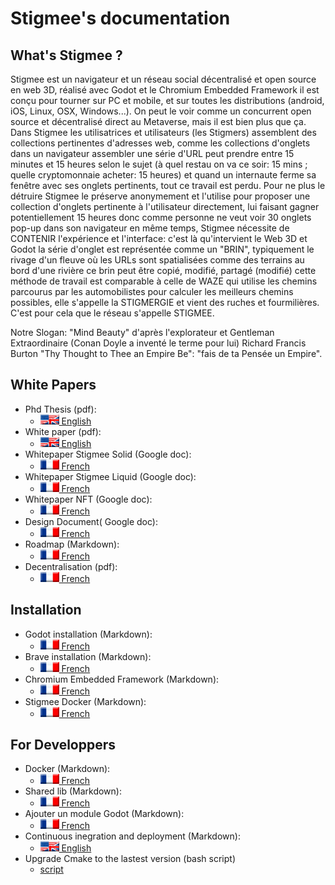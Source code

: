 # Stigmee's documentation

## What's Stigmee ?

Stigmee est un navigateur et un réseau social décentralisé et open source en web
3D, réalisé avec Godot et le Chromium Embedded Framework il est conçu pour
tourner sur PC et mobile, et sur toutes les distributions (android, iOS, Linux,
OSX, Windows...). On peut le voir comme un concurrent open source et
décentralisé direct au Metaverse, mais il est bien plus que ça. Dans Stigmee les
utilisatrices et utilisateurs (les Stigmers) assemblent des collections
pertinentes d'adresses web, comme les collections d'onglets dans un navigateur
assembler une série d'URL peut prendre entre 15 minutes et 15 heures selon le
sujet (à quel restau on va ce soir: 15 mins ; quelle cryptomonnaie acheter: 15
heures) et quand un internaute ferme sa fenêtre avec ses onglets pertinents,
tout ce travail est perdu. Pour ne plus le détruire Stigmee le préserve
anonymement et l'utilise pour proposer une collection d'onglets pertinente à
l'utilisateur directement, lui faisant gagner potentiellement 15 heures donc
comme personne ne veut voir 30 onglets pop-up dans son navigateur en même temps,
Stigmee nécessite de CONTENIR l'expérience et l'interface: c'est là
qu'intervient le Web 3D et Godot la série d'onglet est représentée comme un
"BRIN", typiquement le rivage d'un fleuve où les URLs sont spatialisées comme
des terrains au bord d'une rivière ce brin peut être copié, modifié, partagé
(modifié) cette méthode de travail est comparable à celle de WAZE qui utilise
les chemins parcourus par les automobilistes pour calculer les meilleurs chemins
possibles, elle s'appelle la STIGMERGIE et vient des ruches et fourmilières.
C'est pour cela que le réseau s'appelle STIGMEE.

Notre Slogan: "Mind Beauty" d'après l'explorateur et Gentleman Extraordinaire
(Conan Doyle a inventé le terme pour lui) Richard Francis Burton "Thy Thought to
Thee an Empire Be": "fais de ta Pensée un Empire".

## White Papers

- Phd Thesis (pdf):
  - [![en](doc/en.png) English](https://pastel.archives-ouvertes.fr/tel-03130253/document)
- White paper (pdf):
  - [![en](doc/en.png) English](doc/Stigmee_Whitepaper.pdf)
- Whitepaper Stigmee Solid (Google doc):
  - [![fr](doc/fr.png) French](https://docs.google.com/document/d/16Zkk4eoFl_DlpukDaKD_d2qWO6Evh_TZvCcxoise8t8/edit?usp=sharing)
- Whitepaper Stigmee Liquid (Google doc):
  - [![fr](doc/fr.png) French](https://docs.google.com/document/d/147sKgL1lww9dvO4GscB2m4MaMF9ldygLhSGPFhQ_VXc/edit?usp=sharing)
- Whitepaper NFT (Google doc):
  - [![fr](doc/fr.png) French](https://docs.google.com/document/d/1F-e5DK94eEPSF7X0IZ7-aEHj9zRAZOaTeOKrtDbw6WE/edit?usp=sharing)
- Design Document( Google doc):
  - [![fr](doc/fr.png) French](https://docs.google.com/document/d/1XzAblKnWayq8NJW_myVK2IoR4H7Io_25X-UVhYt_dcI/edit?usp=sharing)
- Roadmap (Markdown):
  - [![fr](doc/fr.png) French](doc/roadmap_fr.md)
- Decentralisation (pdf):
  - [![fr](doc/fr.png) French](doc/Decentralisation_stigmee_1.1.pdf)

## Installation

- Godot installation (Markdown):
  - [![fr](doc/fr.png) French](doc/install_godot_en.md)
- Brave installation (Markdown):
  - [![fr](doc/fr.png) French](doc/install_brave_en.md)
- Chromium Embedded Framework (Markdown):
  - [![fr](doc/fr.png) French](doc/install_cef_en.md)
- Stigmee Docker (Markdown):
  - [![fr](doc/fr.png) French](https://github.com/chreage-rebirth/bootstrap/blob/master/README.md)

## For Developpers

- Docker (Markdown):
  - [![fr](doc/fr.png) French](doc/tuto_docker_fr.md)
- Shared lib (Markdown):
  - [![fr](doc/fr.png) French](doc/tuto_shared_lib.md)
- Ajouter un module Godot (Markdown):
  - [![fr](doc/fr.png) French](doc/tuto_modif_godot_fr.md)
- Continuous inegration and deployment (Markdown):
  - [![en](doc/en.png) English](doc/continuous_deployment_en.md)
- Upgrade Cmake to the lastest version (bash script)
  - [script](doc/install_latest_cmake.sh)
